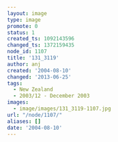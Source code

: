 ```yaml
---
layout: image
type: image
promote: 0
status: 1
created_ts: 1092143596
changed_ts: 1372159435
node_id: 1107
title: '131_3119'
author: anj
created: '2004-08-10'
changed: '2013-06-25'
tags:
  - New Zealand
  - 2003/12 - December 2003
images:
  - image/images/131_3119-1107.jpg
url: "/node/1107/"
aliases: []
date: '2004-08-10'
---
```


